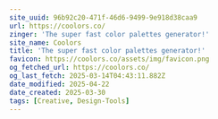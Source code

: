 ```yaml
---
site_uuid: 96b92c20-471f-46d6-9499-9e918d38caa9
url: https://coolors.co/
zinger: 'The super fast color palettes generator!'
site_name: Coolors
title: 'The super fast color palettes generator!'
favicon: https://coolors.co/assets/img/favicon.png
og_fetched_url: https://coolors.co/
og_last_fetch: 2025-03-14T04:43:11.882Z
date_modified: 2025-04-22
date_created: 2025-03-30
tags: [Creative, Design-Tools]
---
```





